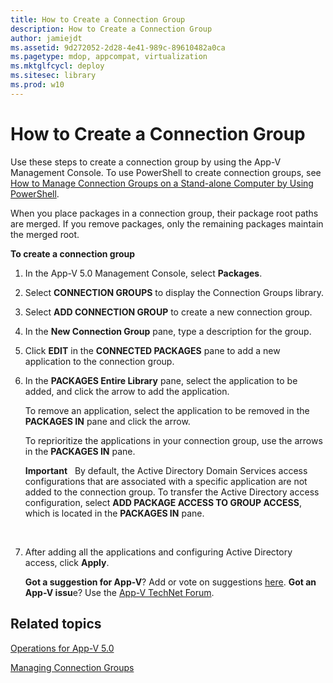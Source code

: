 ```yaml
---
title: How to Create a Connection Group
description: How to Create a Connection Group
author: jamiejdt
ms.assetid: 9d272052-2d28-4e41-989c-89610482a0ca
ms.pagetype: mdop, appcompat, virtualization
ms.mktglfcycl: deploy
ms.sitesec: library
ms.prod: w10
---
```



# How to Create a Connection Group


Use these steps to create a connection group by using the App-V Management Console. To use PowerShell to create connection groups, see [How to Manage Connection Groups on a Stand-alone Computer by Using PowerShell](how-to-manage-connection-groups-on-a-stand-alone-computer-by-using-powershell.md).

When you place packages in a connection group, their package root paths are merged. If you remove packages, only the remaining packages maintain the merged root.

**To create a connection group**

1.  In the App-V 5.0 Management Console, select **Packages**.

2.  Select **CONNECTION GROUPS** to display the Connection Groups library.

3.  Select **ADD CONNECTION GROUP** to create a new connection group.

4.  In the **New Connection Group** pane, type a description for the group.

5.  Click **EDIT** in the **CONNECTED PACKAGES** pane to add a new application to the connection group.

6.  In the **PACKAGES Entire Library** pane, select the application to be added, and click the arrow to add the application.

    To remove an application, select the application to be removed in the **PACKAGES IN** pane and click the arrow.

    To reprioritize the applications in your connection group, use the arrows in the **PACKAGES IN** pane.

    **Important**  
    By default, the Active Directory Domain Services access configurations that are associated with a specific application are not added to the connection group. To transfer the Active Directory access configuration, select **ADD PACKAGE ACCESS TO GROUP ACCESS**, which is located in the **PACKAGES IN** pane.

     

7.  After adding all the applications and configuring Active Directory access, click **Apply**.

    **Got a suggestion for App-V**? Add or vote on suggestions [here](http://appv.uservoice.com/forums/280448-microsoft-application-virtualization). **Got an App-V issu**e? Use the [App-V TechNet Forum](https://social.technet.microsoft.com/Forums/home?forum=mdopappv).

## Related topics


[Operations for App-V 5.0](operations-for-app-v-50.md)

[Managing Connection Groups](managing-connection-groups.md)

 

 





